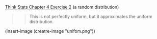 [Think Stats Chapter 4 Exercise 2](http://greenteapress.com/thinkstats2/html/thinkstats2005.html#toc41) (a random distribution)

>> This is not perfectly uniform, but it approximates the uniform distribution.

(insert-image (creatre-image "unifom.png"))
